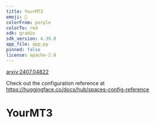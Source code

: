 ```yaml
---
title: YourMT3
emoji: 🎸
colorFrom: purple
colorTo: red
sdk: gradio
sdk_version: 4.39.0
app_file: app.py
pinned: false
license: apache-2.0
---
```

[arxiv:2407.04822](https://arxiv.org/abs/2407.04822)

Check out the configuration reference at https://huggingface.co/docs/hub/spaces-config-reference

# YourMT3
